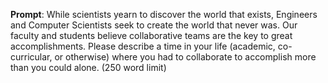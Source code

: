 __Prompt__: While scientists yearn to discover the world that exists, Engineers and Computer Scientists seek to create the world that never was.  Our faculty and students believe collaborative teams are the key to great accomplishments.  Please describe a time in your life (academic, co-curricular, or otherwise) where you had to collaborate to accomplish more than you could alone. (250 word limit)